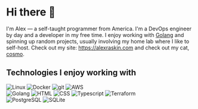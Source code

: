 # Hi there 👋

I'm Alex — a self-taught programmer from America. I'm a DevOps engineer by day and a developer in my free time. I enjoy working with [Golang](https://go.dev/) and spinning up random projects, usually involving my home lab where I like to self-host. Check out my site: https://alexraskin.com and check out my cat, [cosmo](https://www.cosmothecat.net/). 

## Technologies I enjoy working with

<p>
  <img alt="Linux" src="https://img.shields.io/badge/-Linux-informational?style=for-the-badge&logo=linux&logoColor=white&color=FCC624" />
  <img alt="Docker" src="https://img.shields.io/badge/-Docker-informational?style=for-the-badge&logo=docker&logoColor=white&color=2496ED" />
  <img alt="git" src="https://img.shields.io/badge/-Git-informational?style=for-the-badge&logo=git&logoColor=white&color=F05032" />
  <img alt="AWS" src="https://img.shields.io/badge/-AWS-informational?style=for-the-badge&logo=amazonwebservices&logoColor=white&color=232F3E" />
  <br />

  <img alt="Golang" src="https://img.shields.io/badge/-Golang-informational?style=for-the-badge&logo=go&logoColor=white&color=00ADD8" />
  <img alt="HTML" src="https://img.shields.io/badge/-HTML-informational?style=for-the-badge&logo=html5&logoColor=white&color=E34F26" />
  <img alt="CSS" src="https://img.shields.io/badge/-CSS-informational?style=for-the-badge&logo=css3&logoColor=white&color=1572B6" />
  <img alt="Typescript" src="https://img.shields.io/badge/-Typescript-informational?style=for-the-badge&logo=typescript&logoColor=white&color=3178C6" />
  <img alt="Terraform" src="https://img.shields.io/badge/-Terraform-informational?style=for-the-badge&logo=terraform&logoColor=white&color=7B42BC" />
  <br />
  
  <img alt="PostgreSQL" src="https://img.shields.io/badge/-PostgreSQL-informational?style=for-the-badge&logo=postgresql&logoColor=white&color=4169E1" />
  <img alt="SQLite" src="https://img.shields.io/badge/-SQLite-informational?style=for-the-badge&logo=sqlite&logoColor=white&color=47A248" />
</p>
